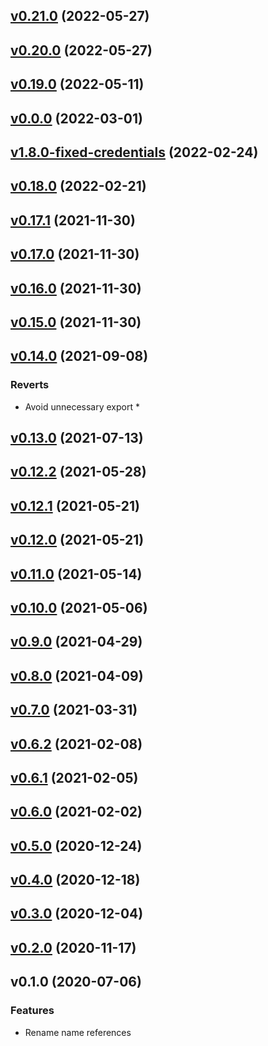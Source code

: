 
<a name="v0.21.0"></a>
## [v0.21.0](https://github.com/authgear/authgear-sdk-js/compare/v0.20.0...v0.21.0) (2022-05-27)


<a name="v0.20.0"></a>
## [v0.20.0](https://github.com/authgear/authgear-sdk-js/compare/v0.19.0...v0.20.0) (2022-05-27)


<a name="v0.19.0"></a>
## [v0.19.0](https://github.com/authgear/authgear-sdk-js/compare/v0.0.0...v0.19.0) (2022-05-11)


<a name="v0.0.0"></a>
## [v0.0.0](https://github.com/authgear/authgear-sdk-js/compare/v1.8.0-fixed-credentials...v0.0.0) (2022-03-01)


<a name="v1.8.0-fixed-credentials"></a>
## [v1.8.0-fixed-credentials](https://github.com/authgear/authgear-sdk-js/compare/v0.18.0...v1.8.0-fixed-credentials) (2022-02-24)


<a name="v0.18.0"></a>
## [v0.18.0](https://github.com/authgear/authgear-sdk-js/compare/v0.17.1...v0.18.0) (2022-02-21)


<a name="v0.17.1"></a>
## [v0.17.1](https://github.com/authgear/authgear-sdk-js/compare/v0.17.0...v0.17.1) (2021-11-30)


<a name="v0.17.0"></a>
## [v0.17.0](https://github.com/authgear/authgear-sdk-js/compare/v0.16.0...v0.17.0) (2021-11-30)


<a name="v0.16.0"></a>
## [v0.16.0](https://github.com/authgear/authgear-sdk-js/compare/v0.15.0...v0.16.0) (2021-11-30)


<a name="v0.15.0"></a>
## [v0.15.0](https://github.com/authgear/authgear-sdk-js/compare/v0.14.0...v0.15.0) (2021-11-30)


<a name="v0.14.0"></a>
## [v0.14.0](https://github.com/authgear/authgear-sdk-js/compare/v0.13.0...v0.14.0) (2021-09-08)

### Reverts

* Avoid unnecessary export *


<a name="v0.13.0"></a>
## [v0.13.0](https://github.com/authgear/authgear-sdk-js/compare/v0.12.2...v0.13.0) (2021-07-13)


<a name="v0.12.2"></a>
## [v0.12.2](https://github.com/authgear/authgear-sdk-js/compare/v0.12.1...v0.12.2) (2021-05-28)


<a name="v0.12.1"></a>
## [v0.12.1](https://github.com/authgear/authgear-sdk-js/compare/v0.12.0...v0.12.1) (2021-05-21)


<a name="v0.12.0"></a>
## [v0.12.0](https://github.com/authgear/authgear-sdk-js/compare/v0.11.0...v0.12.0) (2021-05-21)


<a name="v0.11.0"></a>
## [v0.11.0](https://github.com/authgear/authgear-sdk-js/compare/v0.10.0...v0.11.0) (2021-05-14)


<a name="v0.10.0"></a>
## [v0.10.0](https://github.com/authgear/authgear-sdk-js/compare/v0.9.0...v0.10.0) (2021-05-06)


<a name="v0.9.0"></a>
## [v0.9.0](https://github.com/authgear/authgear-sdk-js/compare/v0.8.0...v0.9.0) (2021-04-29)


<a name="v0.8.0"></a>
## [v0.8.0](https://github.com/authgear/authgear-sdk-js/compare/v0.7.0...v0.8.0) (2021-04-09)


<a name="v0.7.0"></a>
## [v0.7.0](https://github.com/authgear/authgear-sdk-js/compare/v0.6.2...v0.7.0) (2021-03-31)


<a name="v0.6.2"></a>
## [v0.6.2](https://github.com/authgear/authgear-sdk-js/compare/v0.6.1...v0.6.2) (2021-02-08)


<a name="v0.6.1"></a>
## [v0.6.1](https://github.com/authgear/authgear-sdk-js/compare/v0.6.0...v0.6.1) (2021-02-05)


<a name="v0.6.0"></a>
## [v0.6.0](https://github.com/authgear/authgear-sdk-js/compare/v0.5.0...v0.6.0) (2021-02-02)


<a name="v0.5.0"></a>
## [v0.5.0](https://github.com/authgear/authgear-sdk-js/compare/v0.4.0...v0.5.0) (2020-12-24)


<a name="v0.4.0"></a>
## [v0.4.0](https://github.com/authgear/authgear-sdk-js/compare/v0.3.0...v0.4.0) (2020-12-18)


<a name="v0.3.0"></a>
## [v0.3.0](https://github.com/authgear/authgear-sdk-js/compare/v0.2.0...v0.3.0) (2020-12-04)


<a name="v0.2.0"></a>
## [v0.2.0](https://github.com/authgear/authgear-sdk-js/compare/v0.1.0...v0.2.0) (2020-11-17)


<a name="v0.1.0"></a>
## v0.1.0 (2020-07-06)

### Features

* Rename name references

